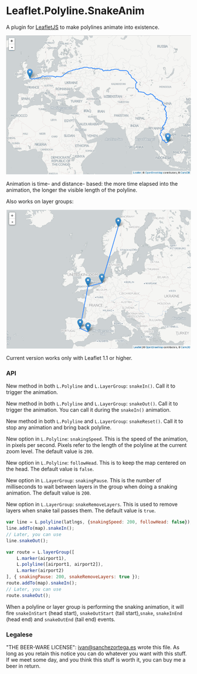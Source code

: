 # Leaflet.Polyline.SnakeAnim

A plugin for [LeafletJS](http://www.leafletjs.com) to make polylines animate into existence.


![Screencapture GIF](demo.gif)

Animation is time- and distance- based: the more time elapsed into the animation,
the longer the visible length of the polyline.

Also works on layer groups:

![Screencapture GIF](demo-group.gif)

Current version works only with Leaflet 1.1 or higher.

### API

New method in both `L.Polyline` and `L.LayerGroup`: `snakeIn()`. Call it to
trigger the animation.

New method in both `L.Polyline` and `L.LayerGroup`: `snakeOut()`. Call it to
trigger the animation. You can call it during the `snakeIn()` animation.

New method in both `L.Polyline` and `L.LayerGroup`: `snakeReset()`. Call it to
stop any animation and bring back polyline.

New option in `L.Polyline`: `snakingSpeed`. This is the speed of the animation,
in pixels per second. Pixels refer to the length of the polyline at the current
zoom level.
The default value is `200`.

New option in `L.Polyline`: `followHead`. This is to keep the map centered
on the head.
The default value is `false`.

New option in `L.LayerGroup`: `snakingPause`. This is the number of milliseconds
to wait between layers in the group when doing a snaking animation.
The default value is `200`.

New option in `L.LayerGroup`: `snakeRemoveLayers`. This is used to remove layers
when snake tail passes them.
The default value is `true`.

```js
var line = L.polyline(latlngs, {snakingSpeed: 200, followHead: false});
line.addTo(map).snakeIn();
// Later, you can use
line.snakeOut();
```

```js
var route = L.layerGroup([
	L.marker(airport1),
	L.polyline([airport1, airport2]),
	L.marker(airport2)
], { snakingPause: 200, snakeRemoveLayers: true });
route.addTo(map).snakeIn();
// Later, you can use
route.snakeOut();
```

When a polyline or layer group is performing the snaking animation, it will
fire `snakeInStart` (head start), `snakeOutStart` (tail start),`snake`,
`snakeInEnd` (head end) and `snakeOutEnd` (tail end) events.

### Legalese


"THE BEER-WARE LICENSE":
<ivan@sanchezortega.es> wrote this file. As long as you retain this notice you
can do whatever you want with this stuff. If we meet some day, and you think
this stuff is worth it, you can buy me a beer in return.



